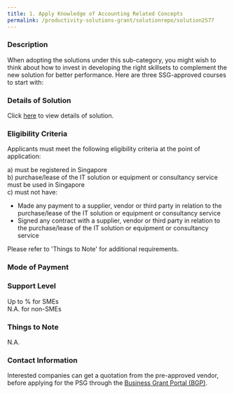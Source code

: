 ```yaml
---
title: 1. Apply Knowledge of Accounting Related Concepts
permalink: /productivity-solutions-grant/solutionrepo/solution2577
---
```


### Description

When adopting the solutions under this sub-category, you might wish to think about how to invest in developing the right skillsets to complement the new solution for better performance. Here are three SSG-approved courses to start with:

### Details of Solution

Click <a href='https://www.myskillsfuture.gov.sg/content/portal/en/training-exchange/course-directory/course-detail.html?courseReferenceNumber=SCN-T04SS0109E-01-CRS-Q-0036758-BM' target='_blank' rel='noopener'>here</a> to view details of solution.

### Eligibility Criteria

Applicants must meet the following eligibility criteria at the point of application:

a) must be registered in Singapore <br>
b) purchase/lease of the IT solution or equipment or consultancy service must be used in Singapore <br>
c) must not have:
- Made any payment to a supplier, vendor or third party in relation to the purchase/lease of the IT solution or equipment or consultancy service
- Signed any contract with a supplier, vendor or third party in relation to the purchase/lease of the IT solution or equipment or consultancy service

Please refer to 'Things to Note' for additional requirements.

### Mode of Payment


### Support Level
Up to % for SMEs <br>
N.A. for non-SMEs

### Things to Note
N.A.

### Contact Information


Interested companies can get a quotation from the pre-approved vendor, before applying for the PSG through the <a target='_blank' rel='noopener' href='https://www.businessgrants.gov.sg/'>Business Grant Portal (BGP)</a>.
